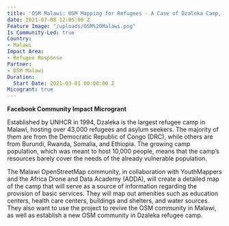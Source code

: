 ```yaml
---
title: 'OSM Malawi: OSM Mapping for Refugees - A Case of Dzaleka Camp, Malawi'
date: 2021-07-08 12:05:00 Z
Feature Image: "/uploads/OSM%20Malawi.png"
Is Community-Led: true
Country:
- Malawi
Impact Area:
- Refugee Response
Partner:
- OSM Malawi
Duration:
  Start Date: 2021-03-01 00:00:00 Z
Micogrant: true
---
```


**Facebook Community Impact Microgrant**

Established by UNHCR in 1994, Dzaleka is the largest refugee camp in Malawi, hosting over 43,000 refugees and asylum seekers. The majority of them are from the Democratic Republic of Congo (DRC), while others are from Burundi, Rwanda, Somalia, and Ethiopia. The growing camp population, which was meant to host 10,000 people, means that the camp’s resources barely cover the needs of the already vulnerable population.

The Malawi OpenStreetMap community, in collaboration with YouthMappers and the Africa Drone and Data Academy (ADDA), will create a detailed map of the camp that will serve as a source of information regarding the provision of basic services. They will map out amenities such as education centers, health care centers, buildings and shelters, and water sources. They also want to use the project to revive the OSM community in Malawi, as well as establish a new OSM community in Dzaleka refugee camp.

